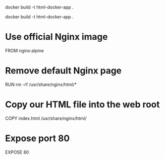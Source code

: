 docker build -t html-docker-app .

docker build -t html-docker-app .

# Use official Nginx image
FROM nginx:alpine

# Remove default Nginx page
RUN rm -rf /usr/share/nginx/html/*

# Copy our HTML file into the web root
COPY index.html /usr/share/nginx/html/

# Expose port 80
EXPOSE 80
